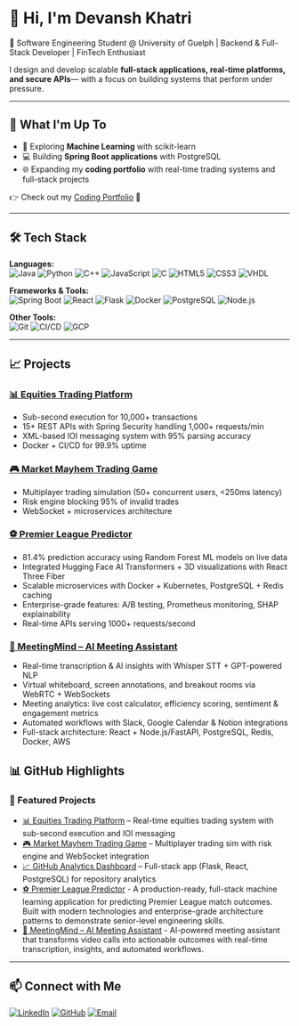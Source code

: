 # 👋 Hi, I'm Devansh Khatri  

🚀 Software Engineering Student @ University of Guelph | Backend & Full-Stack Developer | FinTech Enthusiast  

I design and develop scalable **full-stack applications, real-time platforms, and secure APIs**— with a focus on building systems that perform under pressure. 

---
## 🚀 What I'm Up To  

- 🤖 Exploring **Machine Learning** with scikit-learn  
- 💻 Building **Spring Boot applications** with PostgreSQL  
- 🌐 Expanding my **coding portfolio** with real-time trading systems and full-stack projects  

👉 Check out my [Coding Portfolio](https://devansh7.netlify.app/) 🌟

---

## 🛠️ Tech Stack  

 
**Languages:**  
![Java](https://img.shields.io/badge/Java-ED8B00?style=for-the-badge&logo=java&logoColor=white) ![Python](https://img.shields.io/badge/Python-3776AB?style=for-the-badge&logo=python&logoColor=white) ![C++](https://img.shields.io/badge/C++-00599C?style=for-the-badge&logo=cplusplus&logoColor=white) ![JavaScript](https://img.shields.io/badge/JavaScript-F7DF1E?style=for-the-badge&logo=javascript&logoColor=black) ![C](https://img.shields.io/badge/C-00599C?style=for-the-badge&logo=c&logoColor=white) ![HTML5](https://img.shields.io/badge/HTML5-E34F26?style=for-the-badge&logo=html5&logoColor=white) ![CSS3](https://img.shields.io/badge/CSS3-1572B6?style=for-the-badge&logo=css3&logoColor=white) ![VHDL](https://img.shields.io/badge/VHDL-008080?style=for-the-badge&logoColor=white)


**Frameworks & Tools:**  
![Spring Boot](https://img.shields.io/badge/Spring_Boot-6DB33F?style=for-the-badge&logo=springboot&logoColor=white)  ![React](https://img.shields.io/badge/React-20232A?style=for-the-badge&logo=react&logoColor=61DAFB)  ![Flask](https://img.shields.io/badge/Flask-000000?style=for-the-badge&logo=flask&logoColor=white)  ![Docker](https://img.shields.io/badge/Docker-2496ED?style=for-the-badge&logo=docker&logoColor=white)  ![PostgreSQL](https://img.shields.io/badge/PostgreSQL-316192?style=for-the-badge&logo=postgresql&logoColor=white)  ![Node.js](https://img.shields.io/badge/Node.js-339933?style=for-the-badge&logo=nodedotjs&logoColor=white) 

**Other Tools:**  
![Git](https://img.shields.io/badge/Git-F05032?style=for-the-badge&logo=git&logoColor=white)  ![CI/CD](https://img.shields.io/badge/CI/CD-4285F4?style=for-the-badge&logo=googlecloud&logoColor=white)  ![GCP](https://img.shields.io/badge/Google_Cloud-4285F4?style=for-the-badge&logo=googlecloud&logoColor=white)  

---

## 📈 Projects  

### [📊 Equities Trading Platform](https://github.com/devansh054/Trading-Platform)  
- Sub-second execution for 10,000+ transactions  
- 15+ REST APIs with Spring Security handling 1,000+ requests/min  
- XML-based IOI messaging system with 95% parsing accuracy  
- Docker + CI/CD for 99.9% uptime  

### [🎮 Market Mayhem Trading Game](https://github.com/devansh054/Market-mayhem-trading-game)  
- Multiplayer trading simulation (50+ concurrent users, <250ms latency)  
- Risk engine blocking 95% of invalid trades  
- WebSocket + microservices architecture
  
### [⚽ Premier League Predictor](https://github.com/devansh054/PL2025_ML_Predictor)
- 81.4% prediction accuracy using Random Forest ML models on live data
- Integrated Hugging Face AI Transformers + 3D visualizations with React Three Fiber
- Scalable microservices with Docker + Kubernetes, PostgreSQL + Redis caching
- Enterprise-grade features: A/B testing, Prometheus monitoring, SHAP explainability
- Real-time APIs serving 1000+ requests/second

### [🤖 MeetingMind – AI Meeting Assistant](https://github.com/devansh054/MeetingMind)
- Real-time transcription & AI insights with Whisper STT + GPT-powered NLP
- Virtual whiteboard, screen annotations, and breakout rooms via WebRTC + WebSockets
- Meeting analytics: live cost calculator, efficiency scoring, sentiment & engagement metrics
- Automated workflows with Slack, Google Calendar & Notion integrations
- Full-stack architecture: React + Node.js/FastAPI, PostgreSQL, Redis, Docker, AWS

## 📊 GitHub Highlights  

<!-- Temporarily hiding stats until more commits
<p align="center">
  <img src="https://github-readme-stats.vercel.app/api?username=devansh054&show_icons=true&theme=tokyonight" alt="Devansh's GitHub stats" />
</p>
-->

### 🔹 Featured Projects
- [📊 Equities Trading Platform](https://github.com/devansh054/Trading-Platform) – Real-time equities trading system with sub-second execution and IOI messaging
- [🎮 Market Mayhem Trading Game](https://github.com/devansh054/Market-mayhem-trading-game) – Multiplayer trading sim with risk engine and WebSocket integration
- [📈 GitHub Analytics Dashboard](https://github.com/devansh054) – Full-stack app (Flask, React, PostgreSQL) for repository analytics
- [⚽ Premier League Predictor](https://github.com/devansh054/PL2025_ML_Predictor) - A production-ready, full-stack machine learning application for predicting Premier League match outcomes. Built with modern technologies and enterprise-grade architecture patterns to demonstrate senior-level engineering skills.
- [🤖 MeetingMind – AI Meeting Assistant](https://github.com/devansh054/MeetingMind) - AI-powered meeting assistant that transforms video calls into actionable outcomes with real-time transcription, insights, and automated workflows.

---

## 📫 Connect with Me  

[![LinkedIn](https://img.shields.io/badge/LinkedIn-0077B5?style=for-the-badge&logo=linkedin&logoColor=white)](https://linkedin.com/in/devansh-khatri-aaa7832bb/)  [![GitHub](https://img.shields.io/badge/GitHub-100000?style=for-the-badge&logo=github&logoColor=white)](https://github.com/devansh054)  [![Email](https://img.shields.io/badge/Email-D14836?style=for-the-badge&logo=gmail&logoColor=white)](mailto:ddevansh@uoguelph.ca)  
